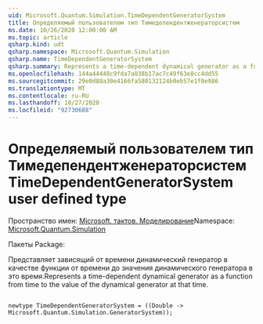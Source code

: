 ```yaml
---
uid: Microsoft.Quantum.Simulation.TimeDependentGeneratorSystem
title: Определяемый пользователем тип Тимедепендентженераторсистем
ms.date: 10/26/2020 12:00:00 AM
ms.topic: article
qsharp.kind: udt
qsharp.namespace: Microsoft.Quantum.Simulation
qsharp.name: TimeDependentGeneratorSystem
qsharp.summary: Represents a time-dependent dynamical generator as a function from time to the value of the dynamical generator at that time.
ms.openlocfilehash: 144a44448c9fda7a038b17ac7c49f63e8cc4dd55
ms.sourcegitcommit: 29e0d88a30e4166fa580132124b0eb57e1f0e986
ms.translationtype: MT
ms.contentlocale: ru-RU
ms.lasthandoff: 10/27/2020
ms.locfileid: "92730688"
---
```

# <a name="timedependentgeneratorsystem-user-defined-type"></a><span data-ttu-id="03681-102">Определяемый пользователем тип Тимедепендентженераторсистем</span><span class="sxs-lookup"><span data-stu-id="03681-102">TimeDependentGeneratorSystem user defined type</span></span>

<span data-ttu-id="03681-103">Пространство имен: [Microsoft. тактов. Моделирование](xref:Microsoft.Quantum.Simulation)</span><span class="sxs-lookup"><span data-stu-id="03681-103">Namespace: [Microsoft.Quantum.Simulation](xref:Microsoft.Quantum.Simulation)</span></span>

<span data-ttu-id="03681-104">Пакеты [](https://nuget.org/packages/)</span><span class="sxs-lookup"><span data-stu-id="03681-104">Package: [](https://nuget.org/packages/)</span></span>


<span data-ttu-id="03681-105">Представляет зависящий от времени динамический генератор в качестве функции от времени до значения динамического генератора в это время.</span><span class="sxs-lookup"><span data-stu-id="03681-105">Represents a time-dependent dynamical generator as a function from time to the value of the dynamical generator at that time.</span></span>

```qsharp

newtype TimeDependentGeneratorSystem = ((Double -> Microsoft.Quantum.Simulation.GeneratorSystem));
```

